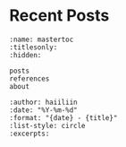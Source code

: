 # Recent Posts

```{toctree}
:name: mastertoc
:titlesonly:
:hidden:

posts
references
about
```

```{postlist} 10
:author: haiiliin
:date: "%Y-%m-%d"
:format: "{date} - {title}"
:list-style: circle
:excerpts:
```
